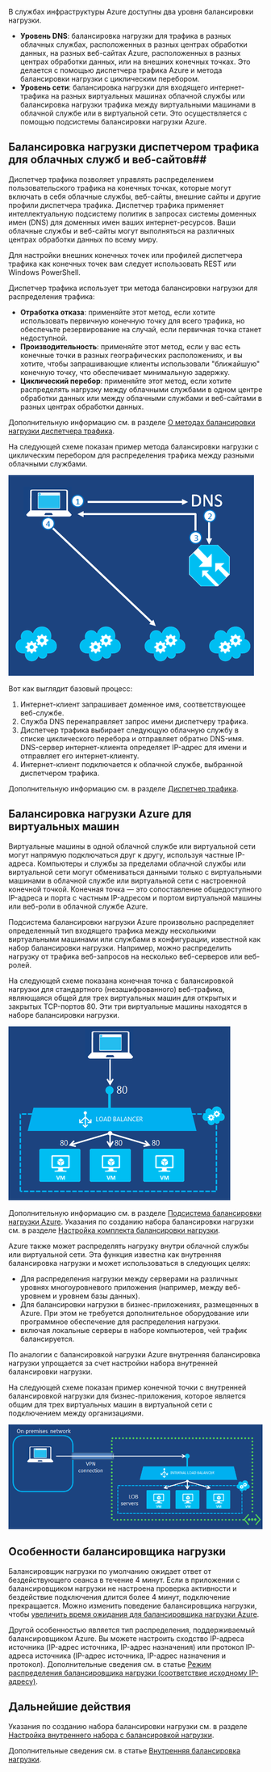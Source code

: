 

В службах инфраструктуры Azure доступны два уровня балансировки нагрузки.

- **Уровень DNS**: балансировка нагрузки для трафика в разных облачных службах, расположенных в разных центрах обработки данных, на разных веб-сайтах Azure, расположенных в разных центрах обработки данных, или на внешних конечных точках. Это делается с помощью диспетчера трафика Azure и метода балансировки нагрузки с циклическим перебором.
- **Уровень сети**: балансировка нагрузки для входящего интернет-трафика на разных виртуальных машинах облачной службы или балансировка нагрузки трафика между виртуальными машинами в облачной службе или в виртуальной сети. Это осуществляется с помощью подсистемы балансировки нагрузки Azure.

## Балансировка нагрузки диспетчером трафика для облачных служб и веб-сайтов##

Диспетчер трафика позволяет управлять распределением пользовательского трафика на конечных точках, которые могут включать в себя облачные службы, веб-сайты, внешние сайты и другие профили диспетчера трафика. Диспетчер трафика применяет интеллектуальную подсистему политик в запросах системы доменных имен (DNS) для доменных имен ваших интернет-ресурсов. Ваши облачные службы и веб-сайты могут выполняться на различных центрах обработки данных по всему миру.

Для настройки внешних конечных точек или профилей диспетчера трафика как конечных точек вам следует использовать REST или Windows PowerShell.

Диспетчер трафика использует три метода балансировки нагрузки для распределения трафика:

- **Отработка отказа**: применяйте этот метод, если хотите использовать первичную конечную точку для всего трафика, но обеспечьте резервирование на случай, если первичная точка станет недоступной.
- **Производительность**: применяйте этот метод, если у вас есть конечные точки в разных географических расположениях, и вы хотите, чтобы запрашивающие клиенты использовали "ближайшую" конечную точку, что обеспечивает минимальную задержку.
- **Циклический перебор**: применяйте этот метод, если хотите распределять нагрузку между облачными службами в одном центре обработки данных или между облачными службами и веб-сайтами в разных центрах обработки данных.

Дополнительную информацию см. в разделе [О методах балансировки нагрузки диспетчера трафика](../articles/traffic-manager/traffic-manager-load-balancing-methods.md).

На следующей схеме показан пример метода балансировки нагрузки с циклическим перебором для распределения трафика между разными облачными службами.

![loadbalancing](./media/virtual-machines-common-load-balance/TMSummary.png)

Вот как выглядит базовый процесс:

1.	Интернет-клиент запрашивает доменное имя, соответствующее веб-службе.
2.	Служба DNS перенаправляет запрос имени диспетчеру трафика.
3.	Диспетчер трафика выбирает следующую облачную службу в списке циклического перебора и отправляет обратно DNS-имя. DNS-сервер интернет-клиента определяет IP-адрес для имени и отправляет его интернет-клиенту.
4.	Интернет-клиент подключается к облачной службе, выбранной диспетчером трафика.

Дополнительную информацию см. в разделе [Диспетчер трафика](../articles/traffic-manager/traffic-manager-overview.md).

## Балансировка нагрузки Azure для виртуальных машин ##

Виртуальные машины в одной облачной службе или виртуальной сети могут напрямую подключаться друг к другу, используя частные IP-адреса. Компьютеры и службы за пределами облачной службы или виртуальной сети могут обмениваться данными только с виртуальными машинами в облачной службе или виртуальной сети с настроенной конечной точкой. Конечная точка — это сопоставление общедоступного IP-адреса и порта с частным IP-адресом и портом виртуальной машины или веб-роли в облачной службе Azure.

Подсистема балансировки нагрузки Azure произвольно распределяет определенный тип входящего трафика между несколькими виртуальными машинами или службами в конфигурации, известной как набор балансировки нагрузки. Например, можно распределить нагрузку от трафика веб-запросов на несколько веб-серверов или веб-ролей.

На следующей схеме показана конечная точка с балансировкой нагрузки для стандартного (незашифрованного) веб-трафика, являющаяся общей для трех виртуальных машин для открытых и закрытых TCP-портов 80. Эти три виртуальные машины находятся в наборе балансировки нагрузки.

![loadbalancing](./media/virtual-machines-common-load-balance/LoadBalancing.png)

Дополнительную информацию см. в разделе [Подсистема балансировки нагрузки Azure](../articles/load-balancer/load-balancer-overview.md). Указания по созданию набора балансировки нагрузки см. в разделе [Настройка комплекта балансировки нагрузки](../articles/load-balancer/load-balancer-internet-getstarted.md).

Azure также может распределять нагрузку внутри облачной службы или виртуальной сети. Эта функция известна как внутренняя балансировка нагрузки и может использоваться в следующих целях:

- Для распределения нагрузки между серверами на различных уровнях многоуровневого приложения (например, между веб-уровнем и уровнем базы данных).
- Для балансировки нагрузки в бизнес-приложениях, размещенных в Azure. При этом не требуется дополнительное оборудование или программное обеспечение для распределения нагрузки.
- включая локальные серверы в наборе компьютеров, чей трафик балансируется.

По аналогии с балансировкой нагрузки Azure внутренняя балансировка нагрузки упрощается за счет настройки набора внутренней балансировки нагрузки.

На следующей схеме показан пример конечной точки с внутренней балансировкой нагрузки для бизнес-приложения, которое является общим для трех виртуальных машин в виртуальной сети с подключением между организациями.

![loadbalancing](./media/virtual-machines-common-load-balance/LOBServers.png)

## Особенности балансировщика нагрузки

Балансировщик нагрузки по умолчанию ожидает ответ от бездействующего сеанса в течение 4 минут. Если в приложении с балансировщиком нагрузки не настроена проверка активности и бездействие подключения длится более 4 минут, подключение прекращается. Можно изменить поведение балансировщика нагрузки, чтобы [увеличить время ожидания для балансировщика нагрузки Azure](../articles/load-balancer/load-balancer-tcp-idle-timeout.md).

Другой особенностью является тип распределения, поддерживаемый балансировщиком Azure. Вы можете настроить сходство IP-адреса источника (IP-адрес источника, IP-адрес назначения) или протокол IP-адреса источника (IP-адрес источника, IP-адрес назначения и протокол). Дополнительные сведения см. в статье [Режим распределения балансировщика нагрузки (соответствие исходному IP-адресу)](../articles/load-balancer/load-balancer-distribution-mode.md).


## Дальнейшие действия

Указания по созданию набора балансировки нагрузки см. в разделе [Настройка внутреннего набора с балансировкой нагрузки](../articles/load-balancer/load-balancer-internal-getstarted.md).

Дополнительные сведения см. в статье [Внутренняя балансировка нагрузки](../articles/load-balancer/load-balancer-internal-overview.md).

<!---HONumber=AcomDC_0330_2016-->